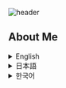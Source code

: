 ![header](https://capsule-render.vercel.app/api?type=venom&height=300&color=gradient&text=Hello,%20I’m%20WONCHEOL&stroke=２１３２１００&fontColor=fffffff)

## About Me

<details>
  <summary>English</summary>
  <h2>I'm Woncheol, a developer with a lot of ideas and who everyone wants to get to know</h2>
  <p>A passionate new developer eager to make an impact.</p>
  <img src="./img/woncheol.jpg" alt="Profile Picture" width="200">
 
# PROJECT

# MATJUDA(School restaurant menu information service) <a href="http://ec2-13-209-8-57.ap-northeast-2.compute.amazonaws.com/">Go To APP</a>



https://github.com/code-woncheol/code-woncheol/assets/133950720/72ba9988-8c4a-4e77-95e4-aa16ce3ac495



## Overview and Role

### Overview
The purpose of this project is to provide students with real-time status of menu availability at restaurants in the school. Currently, it is inconvenient to know whether the menu is sold out only when you arrive at the restaurant in person. We would like to solve this problem and further create a community where students can share their opinions about the restaurant's menu.

### My role
- Providing project suggestions and ideas
- User and administrator process and DB design- UX/UI design
- FE (Manage, maintain and build components using React)
- Manage and maintain the entire project
- Arduino programming and production
 <p>If you would like to know more about my project, please visit <a href="https://github.com/MATJUDA/MATJUDA">GitHub</a>.</p>
 
  <h3>Tech Stack</h3>
  <h4>Front-end Skills</h4>
  <ul>
  <li><img src="./img/html5.png" width="15"> HTML5</li>
  <li><img src="./img/css3.png" width="15"> CSS3</li>
  <li><img src="./img/js.png" width="15"> JavaScript</li>
  <li><img src="./img/reactjs.png" width="15"> React</li>
</ul>
  <h4>Back-end Skills</h4>
  <ul>
    <li>MySQL</li>
  </ul>
  <h4>Using Tools</h4>
  <ul>
    <li>Git</li>
    <li>GitHub</li>
    <li>VS Code</li>
  </ul>

  ### Activities other than development relations

  ## Yeonpick
  <p>Leading participation in the entire process, including video content planning, filming, appearing, editing, and distribution
Leading Idea Meetings 
<a href="https://www.instagram.com/reel/CrAwFb5BjqL/?utm_source=ig_web_copy_link&igsh=MzRlODBiNWFlZA==">Related video</a></p>
</details>

<details>
  <summary>日本語</summary>
  <h2>アイデアの多い親しくなりたい開発者、ウォンチョルです</h2>
  <p>影響を与えたい情熱的な新しい開発者です。</p>
  <img src="./img/woncheol.jpg" alt="プロフィール写真" width="200">
 
# プロジェクト

# MATJUDA(校内食堂メニュー情報提供サービス) <a href="http://ec2-13-209-8-57.ap-northeast-2.compute.amazonaws.com/">アクセス</a>



https://github.com/code-woncheol/code-woncheol/assets/133950720/c24cc6c2-6b4b-439b-b8a5-4aed888b0178



## 概要と役割

### 概要
このプロジェクトの目的は、生徒たちに学校内の食堂のメニューがなくなった状態をリアルタイムで提供することです。 現在は食堂に直接到着しないとメニューが売り切れかどうかが分からないので不便です。 これを解消し、さらに食堂のメニューに対する意見を学生同士で分かち合えるコミュニティを用意しようと思います。

### 私の役目
- プロジェクト提案及びアイデア提供
- ユーザーおよび管理者プロセスおよびDB構想
- UX/UI構想
- FE(Reactを使用してコンポーネントの管理、維持、および製作)
- プロジェクト全体の管理と維持
- Arduinoプログラミングおよび製作
<p>私のプロジェクトについてもっと知りたい方は<a href="https://github.com/MATJUDA/MATJUDA">GitHub</a>を訪問してください。</p>

 # Green Hero(子供のための環境保護教育ウェブサービス) <a href="">訪問(サイトアップロード予定)</a>

## 概要および役割

### 概要
このプロジェクトの目的は、子供たちに簡単なゲーム形式で環境保護に関する情報を提供するウェブサービスです。

### 私の役目
- 分別収集&植樹コンテンツ担当
- コンテンツ共同機能の実装

 <p>私のプロジェクトについてもっと知りたい方は<a href="https://github.com/code-woncheol/2024Capstonedesign-GreenHero">GitHub</a>を訪問してください。</p>
   
  <h3>技術スタック</h3>
  <h4>フロントエンドスキル</h4>
  <ul>
  <li><img src="./img/html5.png" width="15"> HTML5</li>
  <li><img src="./img/css3.png" width="15"> CSS3</li>
  <li><img src="./img/js.png" width="15"> JavaScript</li>
  <li><img src="./img/reactjs.png" width="15"> React</li>
</ul>
  <h4>バックエンドスキル</h4>
  <ul>
    <li>MySQL</li>
  </ul>
  <h4>使用ツール</h4>
  <ul>
    <li>Git</li>
    <li>GitHub</li>
    <li>VS Code</li>
  </ul>

  ### 開発関係以外の活動

  ## Yeonpick
  <p>動画コンテンツの企画、撮影、出演、編集、配布など全ての過程で主導的に参加
アイデア会議主導 
<a href="https://www.instagram.com/reel/CrAwFb5BjqL/?utm_source=ig_web_copy_link&igsh=MzRlODBiNWFlZA==">関連映像</a></p>
  
</details>

<details>
  <summary>한국어</summary>
  <h2>아이디어가 많은 친해지고 싶은 개발자, 원철입니다</h2>
  <p>열정적인 신입 개발자로서 변화를 만들어내고 싶습니다.</p>
  <img src="./img/woncheol.jpg" alt="프로필 사진" width="200">

# 프로젝트

# MATJUDA(학교 내 식당 메뉴 정보 제공 서비스) <a href="http://ec2-13-209-8-57.ap-northeast-2.compute.amazonaws.com/">방문하기</a>


https://github.com/code-woncheol/code-woncheol/assets/133950720/0264dd88-3f38-4b6f-a51c-f542442a8913


## 개요 및 역할

### 개요
이 프로젝트의 목적은 학생들에게 학교 내에 있는 식당의 메뉴 소진 상태를 실시간으로 제공하는 것입니다. 현재는 식당에 직접 도착해야만 메뉴의 소진 여부를 알 수 있어 불편합니다. 이를 해소하고, 더 나아가 식당의 메뉴에 대한 의견을 학생들끼리 나눌 수 있는 커뮤니티를 마련하고자 합니다.

### 나의 역할
- 프로젝트 제안 및 아이디어 제공
- 유저 및 관리자 프로세스 및 DB 구상
- UX/UI 구상
- FE(React를 사용하여 컴포넌트 관리, 유지 및 제작)
- Arduino 프로그래밍 및 제작
- 전체 프로젝트 관리 및 유지
 <p>제 프로젝트에 대해 더 알고 싶으시면 <a href="https://github.com/MATJUDA/MATJUDA">GitHub</a>를 방문해 주세요.</p>   
 
# GreenHero(어린이를 위한 환경 보호 교육 웹서비스) <a href="">방문하기(사이트 업로드 예정)</a>

## 개요 및 역할

### 개요
이 프로젝트의 목적은 어린이들에게 간단한 게임 형식으로 환경 보호에 관한 정보를 제공하는 웹 서비스입니다.

### 나의 역할
- 분리수거 & 나무 심기 콘텐츠 담당
- 콘텐츠 공동 기능 구현

 <p>제 프로젝트에 대해 더 알고 싶으시면 <a href="https://github.com/code-woncheol/2024Capstonedesign-GreenHero">GitHub</a>를 방문해 주세요.</p>   

  <h3>기술 스택</h3>
  <h4>프론트엔드 기술</h4>
  <ul>
  <li><img src="./img/html5.png" width="15"> HTML5</li>
  <li><img src="./img/css3.png" width="15"> CSS3</li>
  <li><img src="./img/js.png" width="15"> JavaScript</li>
  <li><img src="./img/reactjs.png" width="15"> React</li>
</ul>
  <h4>백엔드 기술</h4>
  <ul>
    <li>MySQL</li>
  </ul>
  <h4>사용 도구</h4>
  <ul>
    <li>Git</li>
    <li>GitHub</li>
    <li>VS Code</li>
  </ul>

### 개발 관련 이외의 활동

  ## Yeonpick
  <p>동영상 콘텐츠 기획, 촬영, 출연, 편집, 배포 등 전 과정 주도적 참여
아이디어 회의 주도 
<a href="https://www.instagram.com/reel/CrAwFb5BjqL/?utm_source=ig_web_copy_link&igsh=MzRlODBiNWFlZA==">관련 영상</a></p>
</details>
